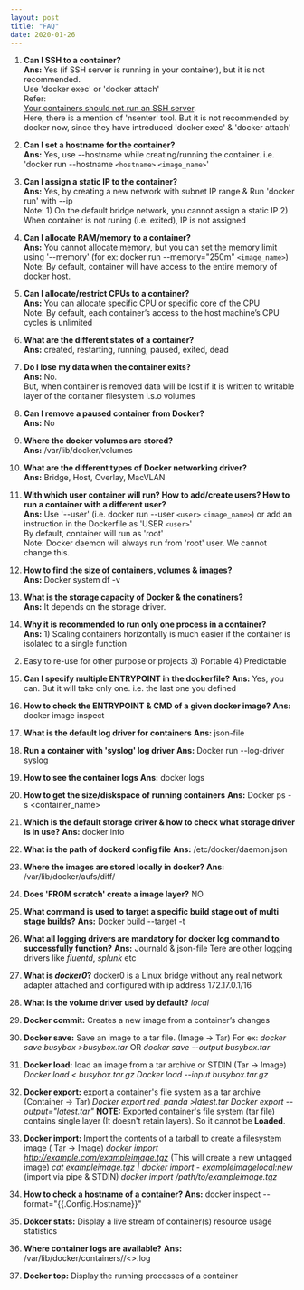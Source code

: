 ```yaml
---
layout: post
title: "FAQ"
date: 2020-01-26
---
```


1. **Can I SSH to a container?**  
**Ans:** Yes (if SSH server is running in your container), but it is not recommended.  
Use 'docker exec' or 'docker attach'  
Refer:   
[Your containers should not run an SSH server](https://jpetazzo.github.io/2014/06/23/docker-ssh-considered-evil/ "Title").  
Here, there is a mention of 'nsenter' tool. But it is not recommended by docker now, since they have introduced 'docker exec' & 'docker attach'

2. **Can I set a hostname for the container?**  
**Ans:** Yes, use --hostname while creating/running the container. i.e. 'docker run --hostname `<hostname>` `<image_name>`'    
  
3.  **Can I assign a static IP to the container?**  
**Ans:** Yes, by creating a new network with subnet IP range & Run 'docker run' with --ip  
Note: 1) On the default bridge network, you cannot assign a static IP 2) When container is not runing (i.e. exited), IP is not assigned  

4. **Can I allocate RAM/memory to a container?**  
**Ans:** You cannot allocate memory, but you can set the memory limit using '--memory' (for ex: docker run --memory="250m" `<image_name>`)    
Note: By default, container will have access to the entire memory of docker host. 

5. **Can I allocate/restrict CPUs to a container?**  
**Ans:** You can allocate specific CPU or specific core of the CPU  
Note: By default, each container’s access to the host machine’s CPU cycles is unlimited  

6. **What are the different states of a container?**    
**Ans:** created, restarting, running, paused, exited, dead  

7. **Do I lose my data when the container exits?**    
**Ans:** No.  
But, when container is removed data will be lost if it is written to writable layer of the container filesystem i.s.o volumes  

8. **Can I remove a paused container from Docker?**  
**Ans:** No  

9. **Where the docker volumes are stored?**  
**Ans:** /var/lib/docker/volumes  

10. **What are the different types of Docker networking driver?**   
**Ans:** Bridge, Host, Overlay, MacVLAN  

11. **With which user container will run? How to add/create users? How to run a container with a different user?**  
**Ans:** Use '--user' (i.e. docker run --user `<user>` `<image_name>`) or add an instruction in the Dockerfile as 'USER `<user>`'  
By default, container will run as 'root'  
Note: Docker daemon will always run from 'root' user. We cannot change this.    

12. **How to find the size of containers, volumes & images?**  
**Ans:** Docker system df -v 

13. **What is the storage capacity of Docker & the conatiners?**  
**Ans:** It depends on the storage driver.  

14. **Why it is recommended to run only one process in a container?**  
**Ans:** 1) Scaling containers horizontally is much easier if the container is isolated to a single function
2) Easy to re-use for other purpose or projects 3) Portable 4) Predictable

15. **Can I specify multiple ENTRYPOINT in the dockerfile?**
**Ans:** Yes, you can. But it will take only one. i.e. the last one you defined

16. **How to check the ENTRYPOINT & CMD of a given docker image?**
**Ans:** docker image inspect <imageid>
  
17. **What is the default log driver for containers**
**Ans:** json-file

18. **Run a container with 'syslog' log driver**
**Ans:** Docker run --log-driver syslog <image>
  
20. **How to see the container logs**
**Ans:** docker logs

21. **How to get the size/diskspace of running containers**
**Ans:** Docker ps -s <container_name>

22. **Which is the default storage driver & how to check what storage driver is in use?**
**Ans:** 
docker info

23. **What is the path of dockerd config file**
**Ans:** /etc/docker/daemon.json

24. **Where the images are stored locally in docker?**
**Ans:** /var/lib/docker/aufs/diff/<id>
  
25. **Does 'FROM scratch' create a image layer?** NO

26. **What command is used to target a specific build stage out of multi stage builds?**
**Ans:** Docker build --target <build-stage-name> -t <image-name>
  
27. **What all logging drivers are mandatory for docker log command to successfully function?**
**Ans:** Journald & json-file
Tere are other logging drivers like *fluentd*, *splunk* etc

28. **What is *docker0*?**
docker0 is a Linux bridge without any real network adapter attached and configured with ip address 172.17.0.1/16

29. **What is the volume driver used by default?** *local*

30. **Docker commit:** Creates a new image from a container’s changes

31. **Docker save:** Save an image to a tar file. (Image -> Tar)
For ex: *docker save busybox >busybox.tar* OR *docker save --output busybox.tar*

32. **Docker load:** load an image from a tar archive or STDIN (Tar -> Image)
	*Docker load < busybox.tar.gz*
	*Docker load --input busybox.tar.gz* 
  
33. **Docker export:** export a container's file system as a tar archive (Container -> Tar)
*Docker export red_panda >latest.tar*
*Docker export --output="latest.tar"*
**NOTE:** Exported container's file system (tar file) contains single layer (It doesn't retain layers). So it cannot be **Loaded**.

34. **Docker import:** Import the contents of a  tarball to create a filesystem image ( Tar -> Image)
	*docker import http://example.com/exampleimage.tgz* (This will create a new untagged image)
	*cat exampleimage.tgz | docker import - exampleimagelocal:new* (import via pipe & STDIN)
	*docker import /path/to/exampleimage.tgz*
  
35. **How to check a hostname of a container?**
**Ans:** docker inspect --format="{{.Config.Hostname}}" <container-id>
  
36. **Dokcer stats:** Display a live stream of container(s) resource usage statistics

37. **Where container logs are available?**
**Ans:** /var/lib/docker/containers/<container-id>/<>.log
  
38. **Docker top:** Display the running processes of a container














 





